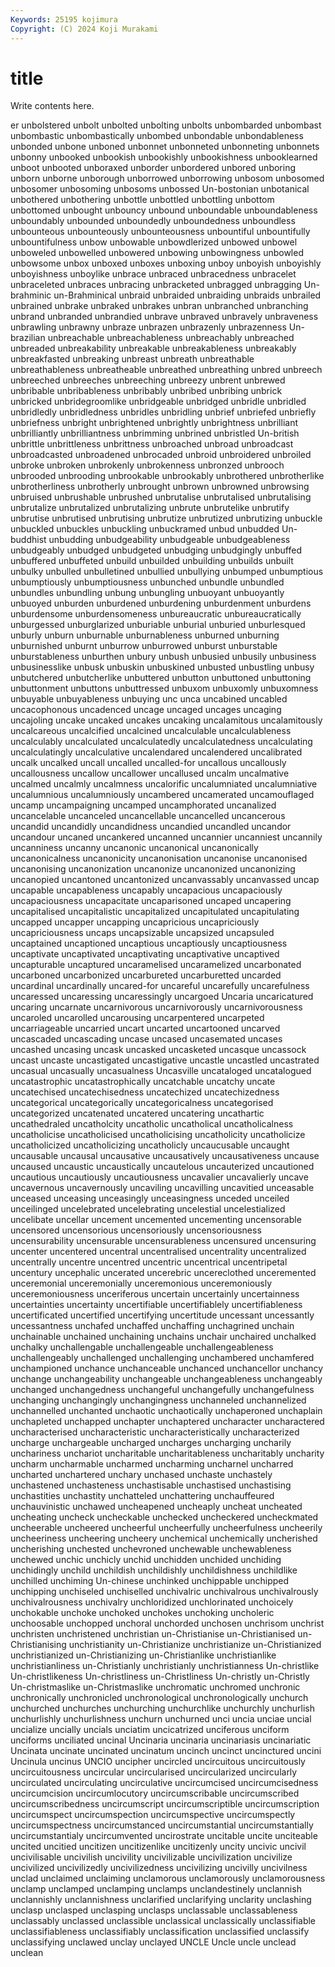 ```yaml
---
Keywords: 25195 kojimura
Copyright: (C) 2024 Koji Murakami
---
```


# title

Write contents here.



er
unbolstered unbolt unbolted unbolting unbolts unbombarded unbombast unbombastic unbombastically unbombed
unbondable unbondableness unbonded unbone unboned unbonnet unbonneted unbonneting unbonnets unbonny
unbooked unbookish unbookishly unbookishness unbooklearned unboot unbooted unboraxed unborder unbordered
unbored unboring unborn unborne unborough unborrowed unborrowing unbosom unbosomed unbosomer
unbosoming unbosoms unbossed Un-bostonian unbotanical unbothered unbothering unbottle unbottled unbottling
unbottom unbottomed unbought unbouncy unbound unboundable unboundableness unboundably unbounded unboundedly
unboundedness unboundless unbounteous unbounteously unbounteousness unbountiful unbountifully unbountifulness unbow unbowable
unbowdlerized unbowed unbowel unboweled unbowelled unbowered unbowing unbowingness unbowled unbowsome
unbox unboxed unboxes unboxing unboy unboyish unboyishly unboyishness unboylike unbrace
unbraced unbracedness unbracelet unbraceleted unbraces unbracing unbracketed unbragged unbragging Un-brahminic
un-Brahminical unbraid unbraided unbraiding unbraids unbrailed unbrained unbrake unbraked unbrakes
unbran unbranched unbranching unbrand unbranded unbrandied unbrave unbraved unbravely unbraveness
unbrawling unbrawny unbraze unbrazen unbrazenly unbrazenness Un-brazilian unbreachable unbreachableness unbreachably
unbreached unbreaded unbreakability unbreakable unbreakableness unbreakably unbreakfasted unbreaking unbreast unbreath
unbreathable unbreathableness unbreatheable unbreathed unbreathing unbred unbreech unbreeched unbreeches unbreeching
unbreezy unbrent unbrewed unbribable unbribableness unbribably unbribed unbribing unbrick unbricked
unbridegroomlike unbridgeable unbridged unbridle unbridled unbridledly unbridledness unbridles unbridling unbrief
unbriefed unbriefly unbriefness unbright unbrightened unbrightly unbrightness unbrilliant unbrilliantly unbrilliantness
unbrimming unbrined unbristled Un-british unbrittle unbrittleness unbrittness unbroached unbroad unbroadcast
unbroadcasted unbroadened unbrocaded unbroid unbroidered unbroiled unbroke unbroken unbrokenly unbrokenness
unbronzed unbrooch unbrooded unbrooding unbrookable unbrookably unbrothered unbrotherlike unbrotherliness unbrotherly
unbrought unbrown unbrowned unbrowsing unbruised unbrushable unbrushed unbrutalise unbrutalised unbrutalising
unbrutalize unbrutalized unbrutalizing unbrute unbrutelike unbrutify unbrutise unbrutised unbrutising unbrutize
unbrutized unbrutizing unbuckle unbuckled unbuckles unbuckling unbuckramed unbud unbudded Un-buddhist
unbudding unbudgeability unbudgeable unbudgeableness unbudgeably unbudged unbudgeted unbudging unbudgingly unbuffed
unbuffered unbuffeted unbuild unbuilded unbuilding unbuilds unbuilt unbulky unbulled unbulletined
unbullied unbullying unbumped unbumptious unbumptiously unbumptiousness unbunched unbundle unbundled unbundles
unbundling unbung unbungling unbuoyant unbuoyantly unbuoyed unburden unburdened unburdening unburdenment
unburdens unburdensome unburdensomeness unbureaucratic unbureaucratically unburgessed unburglarized unburiable unburial unburied
unburlesqued unburly unburn unburnable unburnableness unburned unburning unburnished unburnt unburrow
unburrowed unburst unburstable unburstableness unburthen unbury unbush unbusied unbusily unbusiness
unbusinesslike unbusk unbuskin unbuskined unbusted unbustling unbusy unbutchered unbutcherlike unbuttered
unbutton unbuttoned unbuttoning unbuttonment unbuttons unbuttressed unbuxom unbuxomly unbuxomness unbuyable
unbuyableness unbuying unc unca uncabined uncabled uncacophonous uncadenced uncage uncaged
uncages uncaging uncajoling uncake uncaked uncakes uncaking uncalamitous uncalamitously uncalcareous
uncalcified uncalcined uncalculable uncalculableness uncalculably uncalculated uncalculatedly uncalculatedness uncalculating uncalculatingly
uncalculative uncalendared uncalendered uncalibrated uncalk uncalked uncall uncalled uncalled-for uncallous
uncallously uncallousness uncallow uncallower uncallused uncalm uncalmative uncalmed uncalmly uncalmness
uncalorific uncalumniated uncalumniative uncalumnious uncalumniously uncambered uncamerated uncamouflaged uncamp uncampaigning
uncamped uncamphorated uncanalized uncancelable uncanceled uncancellable uncancelled uncancerous uncandid uncandidly
uncandidness uncandied uncandled uncandor uncandour uncaned uncankered uncanned uncannier uncanniest
uncannily uncanniness uncanny uncanonic uncanonical uncanonically uncanonicalness uncanonicity uncanonisation uncanonise
uncanonised uncanonising uncanonization uncanonize uncanonized uncanonizing uncanopied uncantoned uncantonized uncanvassably
uncanvassed uncap uncapable uncapableness uncapably uncapacious uncapaciously uncapaciousness uncapacitate uncaparisoned
uncaped uncapering uncapitalised uncapitalistic uncapitalized uncapitulated uncapitulating uncapped uncapper uncapping
uncapricious uncapriciously uncapriciousness uncaps uncapsizable uncapsized uncapsuled uncaptained uncaptioned uncaptious
uncaptiously uncaptiousness uncaptivate uncaptivated uncaptivating uncaptivative uncaptived uncapturable uncaptured uncaramelised
uncaramelized uncarbonated uncarboned uncarbonized uncarbureted uncarburetted uncarded uncardinal uncardinally uncared-for
uncareful uncarefully uncarefulness uncaressed uncaressing uncaressingly uncargoed Uncaria uncaricatured uncaring
uncarnate uncarnivorous uncarnivorously uncarnivorousness uncaroled uncarolled uncarousing uncarpentered uncarpeted uncarriageable
uncarried uncart uncarted uncartooned uncarved uncascaded uncascading uncase uncased uncasemated
uncases uncashed uncasing uncask uncasked uncasketed uncasque uncassock uncast uncaste
uncastigated uncastigative uncastle uncastled uncastrated uncasual uncasually uncasualness Uncasville uncataloged
uncatalogued uncatastrophic uncatastrophically uncatchable uncatchy uncate uncatechised uncatechisedness uncatechized uncatechizedness
uncategorical uncategorically uncategoricalness uncategorised uncategorized uncatenated uncatered uncatering uncathartic uncathedraled
uncatholcity uncatholic uncatholical uncatholicalness uncatholicise uncatholicised uncatholicising uncatholicity uncatholicize uncatholicized
uncatholicizing uncatholicly uncaucusable uncaught uncausable uncausal uncausative uncausatively uncausativeness uncause
uncaused uncaustic uncaustically uncautelous uncauterized uncautioned uncautious uncautiously uncautiousness uncavalier
uncavalierly uncave uncavernous uncavernously uncaviling uncavilling uncavitied unceasable unceased unceasing
unceasingly unceasingness unceded unceiled unceilinged uncelebrated uncelebrating uncelestial uncelestialized uncelibate
uncellar uncement uncemented uncementing uncensorable uncensored uncensorious uncensoriously uncensoriousness uncensurability
uncensurable uncensurableness uncensured uncensuring uncenter uncentered uncentral uncentralised uncentrality uncentralized
uncentrally uncentre uncentred uncentric uncentrical uncentripetal uncentury uncephalic uncerated uncerebric
uncereclothed unceremented unceremonial unceremonially unceremonious unceremoniously unceremoniousness unceriferous uncertain uncertainly
uncertainness uncertainties uncertainty uncertifiable uncertifiablely uncertifiableness uncertificated uncertified uncertifying uncertitude
uncessant uncessantly uncessantness unchafed unchaffed unchaffing unchagrined unchain unchainable unchained
unchaining unchains unchair unchaired unchalked unchalky unchallengable unchallengeable unchallengeableness unchallengeably
unchallenged unchallenging unchambered unchamfered unchampioned unchance unchanceable unchanced unchancellor unchancy
unchange unchangeability unchangeable unchangeableness unchangeably unchanged unchangedness unchangeful unchangefully unchangefulness
unchanging unchangingly unchangingness unchanneled unchannelized unchannelled unchanted unchaotic unchaotically unchaperoned
unchaplain unchapleted unchapped unchapter unchaptered uncharacter uncharactered uncharacterised uncharacteristic uncharacteristically
uncharacterized uncharge unchargeable uncharged uncharges uncharging uncharily unchariness unchariot uncharitable
uncharitableness uncharitably uncharity uncharm uncharmable uncharmed uncharming uncharnel uncharred uncharted
unchartered unchary unchased unchaste unchastely unchastened unchasteness unchastisable unchastised unchastising
unchastities unchastity unchatteled unchattering unchauffeured unchauvinistic unchawed uncheapened uncheaply uncheat
uncheated uncheating uncheck uncheckable unchecked uncheckered uncheckmated uncheerable uncheered uncheerful
uncheerfully uncheerfulness uncheerily uncheeriness uncheering uncheery unchemical unchemically uncherished uncherishing
unchested unchevroned unchewable unchewableness unchewed unchic unchicly unchid unchidden unchided
unchiding unchidingly unchild unchildish unchildishly unchildishness unchildlike unchilled unchiming Un-chinese
unchinked unchippable unchipped unchipping unchiseled unchiselled unchivalric unchivalrous unchivalrously unchivalrousness
unchivalry unchloridized unchlorinated unchoicely unchokable unchoke unchoked unchokes unchoking uncholeric
unchoosable unchopped unchoral unchorded unchosen unchrisom unchrist unchristen unchristened unchristian
un-Christianise un-Christianised un-Christianising unchristianity un-Christianize unchristianize un-Christianized unchristianized un-Christianizing un-Christianlike
unchristianlike unchristianliness un-Christianly unchristianly unchristianness Un-christlike Un-christlikeness Un-christliness un-Christliness Un-christly
un-Christly Un-christmaslike un-Christmaslike unchromatic unchromed unchronic unchronically unchronicled unchronological unchronologically
unchurch unchurched unchurches unchurching unchurchlike unchurchly unchurlish unchurlishly unchurlishness unchurn
unchurned unci uncia unciae uncial uncialize uncially uncials unciatim uncicatrized
unciferous unciform unciforms unciliated uncinal Uncinaria uncinaria uncinariasis uncinariatic Uncinata
uncinate uncinated uncinatum uncinch uncinct uncinctured uncini Uncinula uncinus UNCIO
uncipher uncircled uncircuitous uncircuitously uncircuitousness uncircular uncircularised uncircularized uncircularly uncirculated
uncirculating uncirculative uncircumcised uncircumcisedness uncircumcision uncircumlocutory uncircumscribable uncircumscribed uncircumscribedness uncircumscript
uncircumscriptible uncircumscription uncircumspect uncircumspection uncircumspective uncircumspectly uncircumspectness uncircumstanced uncircumstantial uncircumstantially
uncircumstantialy uncircumvented uncirostrate uncitable uncite unciteable uncited uncitied uncitizen uncitizenlike
uncitizenly uncity uncivic uncivil uncivilisable uncivilish uncivility uncivilizable uncivilization uncivilize
uncivilized uncivilizedly uncivilizedness uncivilizing uncivilly uncivilness unclad unclaimed unclaiming unclamorous
unclamorously unclamorousness unclamp unclamped unclamping unclamps unclandestinely unclannish unclannishly unclannishness
unclarified unclarifying unclarity unclashing unclasp unclasped unclasping unclasps unclassable unclassableness
unclassably unclassed unclassible unclassical unclassically unclassifiable unclassifiableness unclassifiably unclassification unclassified
unclassify unclassifying unclawed unclay unclayed UNCLE Uncle uncle unclead unclean
